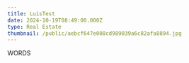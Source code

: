 ```yaml
---
title: LuisTest
date: 2024-10-19T08:49:00.000Z
type: Real Estate
thumbnail: /public/aebcf647e008cd989039a6c82afa8894.jpg
---
```

WORDS
